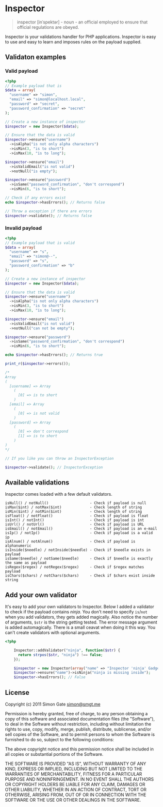 # Inspector

> inspector [inˈspektər] - noun -  an official employed to ensure that official regulations are obeyed.

Inspector is your validations handler for PHP applications. Inspector is easy to use and easy to learn and imposes rules on the payload supplied.

## Validaton examples

### Valid payload

```php
<?php
// Example payload that is
$data = array(
  "username" => "simon",
  "email" => "simon@localhost.local",
  "password" => "secret",
  "password_confirmation" => "secret"
);

// Create a new instance of inspector
$inspector = new Inspector($data);

// Ensure that the data is valid
$inspector->ensure("username")
  ->isAlpha("is not only alpha characters")
  ->isMin(3, "is to short")
  ->isMax(10, "is to long");

$inspector->ensure("email")
  ->isValidEmail("is not valid")
  ->notNull("is empty");

$inspector->ensure("password")
  ->isSame("password_confirmation", "don't correspond")
  ->isMin(6, "is to short");

// Check if any errors exist
echo $inspector->hasErrors(); // Returns false

// Throw a exception if there are errors
$inspector->validate(); // Returns false
```

### Invalid payload

```php
<?php
// Example payload that is valid
$data = array(
  "username" => "s",
  "email" => "simon@--",
  "password" => "s",
  "password_confirmation" => "b"
);

// Create a new instance of inspector
$inspector = new Inspector($data);

// Ensure that the data is valid
$inspector->ensure("username")
  ->isAlpha("is not only alpha characters")
  ->isMin(3, "is to short")
  ->isMax(10, "is to long");

$inspector->ensure("email")
  ->isValidEmail("is not valid")
  ->notNull("can not be empty");

$inspector->ensure("password")
  ->isSame("password_confirmation", "don't correspond")
  ->isMin(6, "is to short");

echo $inspector->hasErrors(); // Returns true

print_r($inspector->errors());

/*
Array
(
  [username] => Array
    (
      [0] => is to short
    )
  [email] => Array
    (
      [0] => is not valid
    )
  [password] => Array
    (
      [0] => don't correspond
      [1] => is to short
    )
)
*/

// If you like you can throw an InspectorException

$inspector->validate(); // InspectorException
```

## Available validations

Inspector comes loaded with a few default validators.

```
isNull() / notNull()                   - Check if payload is null
isMax($int) / notMax($int)             - Check length of string
isMin($int) / notMin($int)             - Check length of string
isFloat() / notFloat()                 - Check if payload is float
isInt() / notInt()                     - Check if payload is int
isUrl() / notUrl()                     - Check if payload is URL
isEmail() / notEmail()                 - Check if payload is an e-mail
isIp() / notIp()                       - Check if payload is a valid ip
isAlnum() / notAlnum()                 - Check if payload is alphanumeric
isInside($needle) / notInside($needle) - Check if $needle exists in payload
isSame($needle) / notSame($needle)     - Check if $needle is exactly the same as payload
isRegex($regex) / notRegex($regex)     - Check if $regex matches payload
isChars($chars) / notChars($chars)     - Check if $chars exist inside string
```

## Add your own validator

It's easy to add your own validators to Inspector. Below I added a
validator to check if the payload contains _ninja_. You don't need to
specify ```is```/```not``` when you add validators, they gets added
magically. Also notice the number of arguments, ```$str``` is the string
getting tested. The error message argument is added automagically. There
is a small ceavat when doing it this way. You can't create validators
with optional arguments. 

```php
<?php

    Inspector::addValidator("ninja", function($str) {
      return strpos($str, "ninja") !== false;
    });

    $inspector = new Inspector(array("name" => "Inspector 'ninja' Gadget"));
    $inspector->ensure("name")->isNinja("ninja is missing inside");
    $inspector->hasErrors(); // False
```

## License

Copyright (c) 2011 Simon Gate <simon@smgt.me>

Permission is hereby granted, free of charge, to any person obtaining a copy of this software and associated documentation files (the "Software"), to deal in the Software without restriction, including without limitation the rights to use, copy, modify, merge, publish, distribute, sublicense, and/or sell copies of the Software, and to permit persons to whom the Software is furnished to do so, subject to the following conditions:

The above copyright notice and this permission notice shall be included in all copies or substantial portions of the Software.

THE SOFTWARE IS PROVIDED "AS IS", WITHOUT WARRANTY OF ANY KIND, EXPRESS OR IMPLIED, INCLUDING BUT NOT LIMITED TO THE WARRANTIES OF MERCHANTABILITY, FITNESS FOR A PARTICULAR PURPOSE AND NONINFRINGEMENT. IN NO EVENT SHALL THE AUTHORS OR COPYRIGHT HOLDERS BE LIABLE FOR ANY CLAIM, DAMAGES OR OTHER LIABILITY, WHETHER IN AN ACTION OF CONTRACT, TORT OR OTHERWISE, ARISING FROM, OUT OF OR IN CONNECTION WITH THE SOFTWARE OR THE USE OR OTHER DEALINGS IN THE SOFTWARE.
